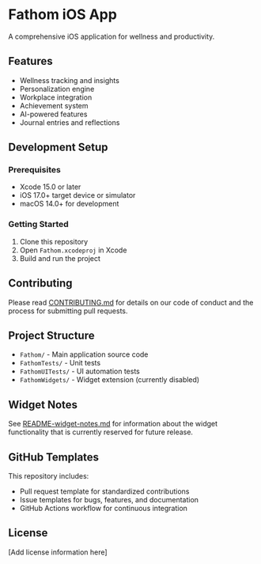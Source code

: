 # Fathom iOS App

A comprehensive iOS application for wellness and productivity.

## Features
- Wellness tracking and insights
- Personalization engine
- Workplace integration
- Achievement system
- AI-powered features
- Journal entries and reflections

## Development Setup

### Prerequisites
- Xcode 15.0 or later
- iOS 17.0+ target device or simulator
- macOS 14.0+ for development

### Getting Started
1. Clone this repository
2. Open `Fathom.xcodeproj` in Xcode
3. Build and run the project

## Contributing
Please read [CONTRIBUTING.md](CONTRIBUTING.md) for details on our code of conduct and the process for submitting pull requests.

## Project Structure
- `Fathom/` - Main application source code
- `FathomTests/` - Unit tests
- `FathomUITests/` - UI automation tests
- `FathomWidgets/` - Widget extension (currently disabled)

## Widget Notes
See [README-widget-notes.md](README-widget-notes.md) for information about the widget functionality that is currently reserved for future release.

## GitHub Templates
This repository includes:
- Pull request template for standardized contributions
- Issue templates for bugs, features, and documentation
- GitHub Actions workflow for continuous integration

## License
[Add license information here]